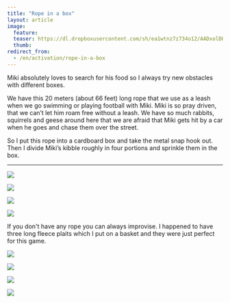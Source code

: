 ```yaml
---
title: "Rope in a box"
layout: article
image:
  feature:
  teaser: https://dl.dropboxusercontent.com/sh/ea1wtnz7z734o12/AADxolDHPexBFWptKsvbN-O6a/aktivointi/koysilaatikko/DSC30102-245px.jpg
  thumb:
redirect_from:
  - /en/activation/rope-in-a-box
---
```


Miki absolutely loves to search for his food so I always try new obstacles with different boxes.

We have this 20 meters (about 66 feet) long rope that we use as a leash when we go swimming or playing football with Miki. Miki is so pray driven, that we can’t let him roam free without a leash. We have so much rabbits, squirrels and geese around here that we are afraid that Miki gets hit by a car when he goes and chase them over the street.

So I put this rope into a cardboard box and take the metal snap hook out. Then I divide Miki’s kibble roughly in four portions and sprinkle them in the box.

---

[![](https://dl.dropboxusercontent.com/sh/ea1wtnz7z734o12/AACrDePcSd1M83tJ1b1IWzzma/aktivointi/koysilaatikko/DSC30098_2-800px.jpg)](https://dl.dropboxusercontent.com/sh/ea1wtnz7z734o12/AABk_1YmCySuM16smJPZKpkNa/aktivointi/koysilaatikko/DSC30098_2.jpg)

[![](https://dl.dropboxusercontent.com/sh/ea1wtnz7z734o12/AACjZTuYEvSDwrnbCRw9z0-Ja/aktivointi/koysilaatikko/DSC30102_2-800px.jpg)](https://dl.dropboxusercontent.com/sh/ea1wtnz7z734o12/AADhFF3NIdIoLdrb5VPs_CRSa/aktivointi/koysilaatikko/DSC30102_2.jpg)

[![](https://dl.dropboxusercontent.com/sh/ea1wtnz7z734o12/AABAoa8CVbSInmgbGTrJPsSYa/aktivointi/koysilaatikko/DSC26678_2-800px.jpg)](https://dl.dropboxusercontent.com/sh/ea1wtnz7z734o12/AACmWqIHuZkHHGemydBKW55Ka/aktivointi/koysilaatikko/DSC26678_2.jpg)

[![](https://dl.dropboxusercontent.com/sh/ea1wtnz7z734o12/AAB15EBLgIuFf4D7KjJtfi4Ja/aktivointi/koysilaatikko/DSC26701_2-800px.jpg)](https://dl.dropboxusercontent.com/sh/ea1wtnz7z734o12/AACX51D73LVU08BIEh5fP7HYa/aktivointi/koysilaatikko/DSC26701_2.jpg)

If you don't have any rope you can always improvise. I happened to have three long fleece plaits which I put on a basket and they were just perfect for this game.

[![](https://dl.dropboxusercontent.com/sh/ea1wtnz7z734o12/AAA-zRgIZaaVSI_aepkdrWLPa/aktivointi/koysilaatikko/DS40104-800px.jpg)](https://dl.dropboxusercontent.com/sh/ea1wtnz7z734o12/AAB85FbKs8QNXhhCOaaoi5dqa/aktivointi/koysilaatikko/DS40104.jpg)

[![](https://dl.dropboxusercontent.com/sh/ea1wtnz7z734o12/AABFYKIkZAlAIONKrzWZO2cKa/aktivointi/koysilaatikko/DS40135-800px.jpg)](https://dl.dropboxusercontent.com/sh/ea1wtnz7z734o12/AACLaLnVkNKB5jIQiV_K2cS4a/aktivointi/koysilaatikko/DS40135.jpg)

[![](https://dl.dropboxusercontent.com/sh/ea1wtnz7z734o12/AABfwo8INMRPNJ7K5DFtQBeva/aktivointi/koysilaatikko/DS40110-800px.jpg)](https://dl.dropboxusercontent.com/sh/ea1wtnz7z734o12/AAAGWf9i5zgEdYZEZqmkuX2Da/aktivointi/koysilaatikko/DS40110.jpg)

[![](https://dl.dropboxusercontent.com/sh/ea1wtnz7z734o12/AADrz29Ha0o9yoO8jU3EckRha/aktivointi/koysilaatikko/DS40124-800px.jpg)](https://dl.dropboxusercontent.com/sh/ea1wtnz7z734o12/AAARBANQNIf3D3Z7uBweEXs8a/aktivointi/koysilaatikko/DS40124.jpg)
